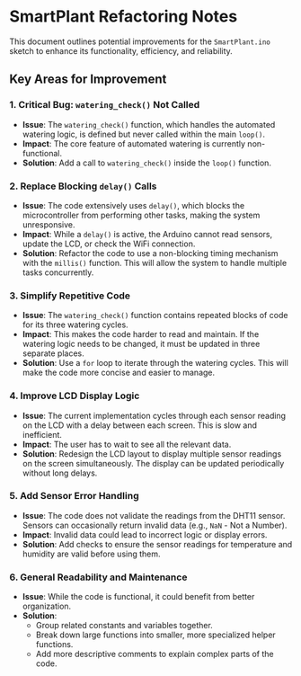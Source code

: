 # SmartPlant Refactoring Notes

This document outlines potential improvements for the `SmartPlant.ino` sketch to enhance its functionality, efficiency, and reliability.

## Key Areas for Improvement

### 1. Critical Bug: `watering_check()` Not Called
- **Issue**: The `watering_check()` function, which handles the automated watering logic, is defined but never called within the main `loop()`.
- **Impact**: The core feature of automated watering is currently non-functional.
- **Solution**: Add a call to `watering_check()` inside the `loop()` function.

### 2. Replace Blocking `delay()` Calls
- **Issue**: The code extensively uses `delay()`, which blocks the microcontroller from performing other tasks, making the system unresponsive.
- **Impact**: While a `delay()` is active, the Arduino cannot read sensors, update the LCD, or check the WiFi connection.
- **Solution**: Refactor the code to use a non-blocking timing mechanism with the `millis()` function. This will allow the system to handle multiple tasks concurrently.

### 3. Simplify Repetitive Code
- **Issue**: The `watering_check()` function contains repeated blocks of code for its three watering cycles.
- **Impact**: This makes the code harder to read and maintain. If the watering logic needs to be changed, it must be updated in three separate places.
- **Solution**: Use a `for` loop to iterate through the watering cycles. This will make the code more concise and easier to manage.

### 4. Improve LCD Display Logic
- **Issue**: The current implementation cycles through each sensor reading on the LCD with a delay between each screen. This is slow and inefficient.
- **Impact**: The user has to wait to see all the relevant data.
- **Solution**: Redesign the LCD layout to display multiple sensor readings on the screen simultaneously. The display can be updated periodically without long delays.

### 5. Add Sensor Error Handling
- **Issue**: The code does not validate the readings from the DHT11 sensor. Sensors can occasionally return invalid data (e.g., `NaN` - Not a Number).
- **Impact**: Invalid data could lead to incorrect logic or display errors.
- **Solution**: Add checks to ensure the sensor readings for temperature and humidity are valid before using them.

### 6. General Readability and Maintenance
- **Issue**: While the code is functional, it could benefit from better organization.
- **Solution**:
    - Group related constants and variables together.
    - Break down large functions into smaller, more specialized helper functions.
    - Add more descriptive comments to explain complex parts of the code.
